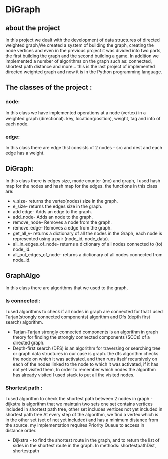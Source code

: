 # DiGraph
## about the project
In this project we dealt with the development of data structures of directed weighted graph,We created a system of building the graph, creating the node vertices and even in the previous project it was divided into two parts, the first building the graph and the second building a game. In addition we implemented a number of algorithms on the graph such as: connected, shortest path distance and more…
this is the last project of implemented directed weighted graph and now it is in the Python programming language.

## The classes of the project :
### node:
In this class we have implemented operations at a node (vertex) in a weighted graph (directional). key, location(position), weight, tag and info of each node.

### edge:
In this class there are edge thst consists of 2 nodes - src and dest and each edge has a weight.

## DiGraph:
In this class there is edges size, mode counter (mc) and graph, I used hash map for the nodes and hash map for the edges.
the functions in this class are:
* v_size- returns the vertex(nodes) size in the graph.
* e_size- returns the edges size in the graph.
* add edge- Adds an edge to the graph.
* add_node-	Adds an node to the graph.
* remove_node-	Removes a node from the graph.
* remove_edge-	Removes a edge from the graph.
* get_all_v- returns a dictionary of all the nodes in the Graph, each node is represented using a pair (node_id, node_data).
* all_in_edges_of_node- returns	a dictionary of all nodes connected to (to) node_id.
* all_out_edges_of_node- returns a dictionary of all nodes connected from node_id. 

## GraphAlgo
In this class there are algorithms that we used to the graph, 
### Is connected :
I used algorithms to check if all nodes in graph are connected for that I used Tarjan(strongly connected components) algorithm and Dfs (depth first search) algorithm.
* Tarjan-Tarjan strongly connected components is an algorithm in graph theory for finding the strongly connected components (SCCs) of a directed graph.
* Depth-first search (DFS) is an algorithm for traversing or searching tree or graph data structures in our case is graph. the dfs algorithm checks the node on which it was activated, and then runs itself recursively on each of the nodes linked to the node to which it was activated, if it has not yet visited them, In order to remember which nodes the algorithm has already visited I used stack to put all the visited nodes.

### Shortest path :
I used algorithm to check the shortest path between 2 nodes in graph -dijkstra is algorithm that we maintain two sets one set contains vertices included in shortest path tree, other set includes vertices not yet included in shortest path tree At every step of the algorithm, we find a vertex which is in the other set (set of not yet included) and has a minimum distance from the source. my implementation requires Priority Queue to access in distance order.
* Dijkstra - to find the shortest route in the graph, and to return the list of sides in the shortest route in the graph. In methods: shortestpathDist, shortestpath
